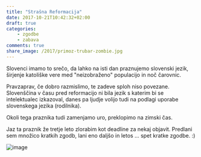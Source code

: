 ```yaml
---
title: "Strašna Reformacija"
date: 2017-10-21T10:42:32+02:00
draft: true
categories:
    - zgodbe
    - zabava
comments: true
share_image: /2017/primoz-trubar-zombie.jpg
---
```


Slovenci imamo to srečo, da lahko na isti dan praznujemo slovenski jezik, širjenje katoliške vere med "neizobraženo" populacijo in noč čarovnic.

Pravzaprav, če dobro razmislimo, te zadeve sploh niso povezane. Slovenščina v času pred reformacijo ni bila jezik s katerim bi se intelektualec izkazoval, danes pa ljudje volijo tudi na podlagi uporabe slovenskega jezika (rodilnika). 

Okoli tega praznika tudi zamenjamo uro, preklopimo na zimski čas.

Jaz ta praznik že tretje leto zlorabim kot deadline za nekaj objavit. Predlani sem množico kratkih zgodb, lani eno daljšo in letos ... spet kratke zgodbe. :)


![image](/images/2017/primoz-trubar-zombie.jpg)
